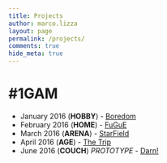 ```yaml
---
title: Projects
author: marco.lizza
layout: page
permalink: /projects/
comments: true
hide_meta: true
---
```

# #1GAM

 * January 2016 (**HOBBY**) - [Boredom](//mode13h.itch.io/boredom)
 * February 2016 (**HOME**) - [FuGuE](//mode13h.itch.io/fugue)
 * March 2016 (**ARENA**) - [StarField](//mode13h.itch.io/starfield)
 * April 2016 (**AGE**) - [The Trip](//mode13h.itch.io/thetrip)
 * June 2016 (**COUCH**) *PROTOTYPE* - [Darn!](//mode13h.com/MarcoLizza/darn)